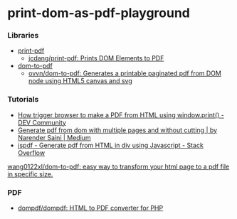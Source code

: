 print-dom-as-pdf-playground
===========================
### Libraries
- [print-pdf](./print-pdf)
  - [jcdang/print-pdf: Prints DOM Elements to PDF](https://github.com/jcdang/print-pdf)
- [dom-to-pdf](./dom-to-pdf)
  - [ovvn/dom-to-pdf: Generates a printable paginated pdf from DOM node using HTML5 canvas and svg](https://github.com/ovvn/dom-to-pdf)

### Tutorials
- [How trigger browser to make a PDF from HTML using window.print() - DEV Community](https://dev.to/climentea/simple-way-to-generate-pdf-from-html-21mh)
- [Generate pdf from dom with multiple pages and without cutting | by Narender Saini | Medium](https://medium.com/@narendersaini32/generate-pdf-from-dom-with-multiple-pages-and-without-cutting-165538c9a9d2)
- [jspdf - Generate pdf from HTML in div using Javascript - Stack Overflow](https://stackoverflow.com/questions/18191893/generate-pdf-from-html-in-div-using-javascript)


[wang0122xl/dom-to-pdf: easy way to transform your html page to a pdf file in specific size.](https://github.com/wang0122xl/dom-to-pdf)

### PDF
- [dompdf/dompdf: HTML to PDF converter for PHP](https://github.com/dompdf/dompdf)